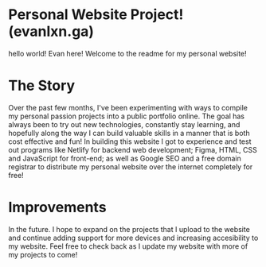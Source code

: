 # Personal Website Project! (evanlxn.ga)

hello world! Evan here! Welcome to the readme for my personal website!


# The Story
Over the past few months, I've been experimenting with ways to compile my personal passion projects into a public portfolio online. 
The goal has always been to try out new technologies, constantly stay learning, and hopefully along the way I can build valuable skills in a manner that is both cost effective and fun!
In building this website I got to experience and test out programs like Netlify for backend web development; Figma, HTML, CSS and JavaScript for front-end; as well as Google SEO and a free domain registrar to distribute my personal website over the internet completely for free! 


# Improvements
In the future. I hope to expand on the projects that I upload to the website and continue adding support for more devices and increasing accesibility to my website. 
Feel free to check back as I update my website with more of my projects to come! 
